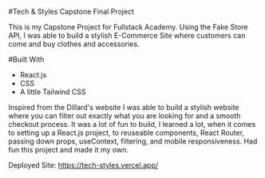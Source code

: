 #Tech & Styles Capstone Final Project

This is my Capstone Project for Fullstack Academy. Using the Fake Store API, I was able to build a stylish E-Commerce Site where customers can come and buy clothes and accessories.

#Built With

- React.js
- CSS
- A little Tailwind CSS

Inspired from the Dillard's website I was able to build a stylish website where you can filter out exactly what you are looking for and a smooth checkout process. It was a lot of fun to build, I learned a lot, when it comes to setting up a React.js project, to reuseable components, React Router, passing down props, useContext, filtering, and mobile responsiveness. Had fun this project and made it my own.

Deployed Site: https://tech-styles.vercel.app/
